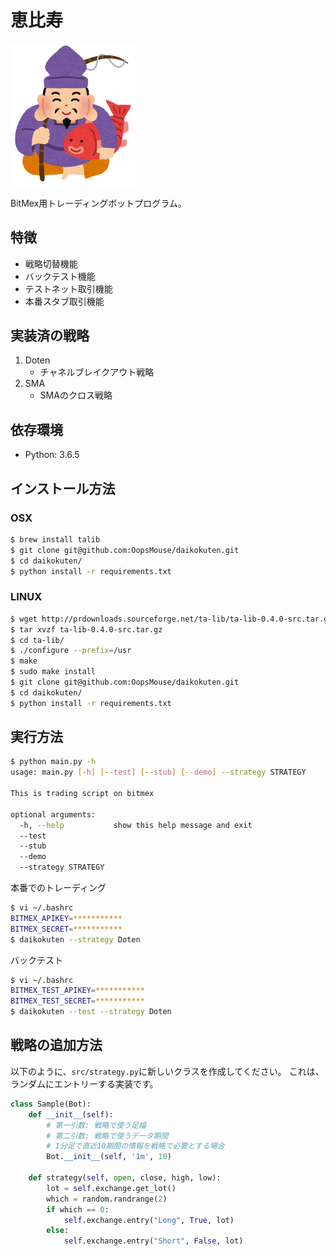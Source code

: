 # 恵比寿

<img src="img/ebisusama.png" width="200">

BitMex用トレーディングボットプログラム。

## 特徴

- 戦略切替機能
- バックテスト機能
- テストネット取引機能
- 本番スタブ取引機能

## 実装済の戦略

1. Doten
    - チャネルブレイクアウト戦略
2. SMA
    - SMAのクロス戦略

## 依存環境

- Python: 3.6.5

## インストール方法

### OSX

```bash
$ brew install talib
$ git clone git@github.com:OopsMouse/daikokuten.git
$ cd daikokuten/
$ python install -r requirements.txt
```

### LINUX

```bash
$ wget http://prdownloads.sourceforge.net/ta-lib/ta-lib-0.4.0-src.tar.gz
$ tar xvzf ta-lib-0.4.0-src.tar.gz
$ cd ta-lib/
$ ./configure --prefix=/usr
$ make
$ sudo make install
$ git clone git@github.com:OopsMouse/daikokuten.git
$ cd daikokuten/
$ python install -r requirements.txt
```

## 実行方法

```bash
$ python main.py -h
usage: main.py [-h] [--test] [--stub] [--demo] --strategy STRATEGY

This is trading script on bitmex

optional arguments:
  -h, --help           show this help message and exit
  --test
  --stub
  --demo
  --strategy STRATEGY
 ```

本番でのトレーディング

```bash
$ vi ~/.bashrc
BITMEX_APIKEY=***********
BITMEX_SECRET=***********
$ daikokuten --strategy Doten
```

バックテスト

```bash
$ vi ~/.bashrc
BITMEX_TEST_APIKEY=***********
BITMEX_TEST_SECRET=***********
$ daikokuten --test --strategy Doten
```

## 戦略の追加方法

以下のように、`src/strategy.py`に新しいクラスを作成してください。
これは、ランダムにエントリーする実装です。

```python
class Sample(Bot):
    def __init__(self):
        # 第一引数: 戦略で使う足幅
        # 第二引数: 戦略で使うデータ期間
        # 1分足で直近10期間の情報を戦略で必要とする場合
        Bot.__init__(self, '1m', 10)

    def strategy(self, open, close, high, low):
        lot = self.exchange.get_lot()
        which = random.randrange(2)
        if which == 0:
            self.exchange.entry("Long", True, lot)
        else:
            self.exchange.entry("Short", False, lot)
```